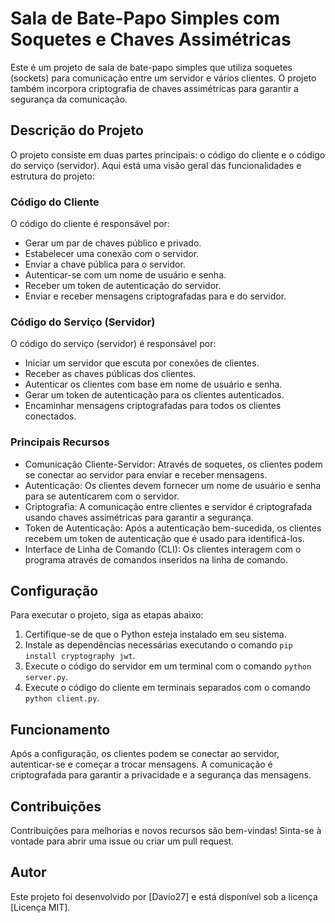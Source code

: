 # Sala de Bate-Papo Simples com Soquetes e Chaves Assimétricas

Este é um projeto de sala de bate-papo simples que utiliza soquetes (sockets) para comunicação entre um servidor e vários clientes. O projeto também incorpora criptografia de chaves assimétricas para garantir a segurança da comunicação.

## Descrição do Projeto

O projeto consiste em duas partes principais: o código do cliente e o código do serviço (servidor). Aqui está uma visão geral das funcionalidades e estrutura do projeto:

### Código do Cliente

O código do cliente é responsável por:

- Gerar um par de chaves público e privado.
- Estabelecer uma conexão com o servidor.
- Enviar a chave pública para o servidor.
- Autenticar-se com um nome de usuário e senha.
- Receber um token de autenticação do servidor.
- Enviar e receber mensagens criptografadas para e do servidor.

### Código do Serviço (Servidor)

O código do serviço (servidor) é responsável por:

- Iniciar um servidor que escuta por conexões de clientes.
- Receber as chaves públicas dos clientes.
- Autenticar os clientes com base em nome de usuário e senha.
- Gerar um token de autenticação para os clientes autenticados.
- Encaminhar mensagens criptografadas para todos os clientes conectados.

### Principais Recursos

- Comunicação Cliente-Servidor: Através de soquetes, os clientes podem se conectar ao servidor para enviar e receber mensagens.
- Autenticação: Os clientes devem fornecer um nome de usuário e senha para se autenticarem com o servidor.
- Criptografia: A comunicação entre clientes e servidor é criptografada usando chaves assimétricas para garantir a segurança.
- Token de Autenticação: Após a autenticação bem-sucedida, os clientes recebem um token de autenticação que é usado para identificá-los.
- Interface de Linha de Comando (CLI): Os clientes interagem com o programa através de comandos inseridos na linha de comando.

## Configuração

Para executar o projeto, siga as etapas abaixo:

1. Certifique-se de que o Python esteja instalado em seu sistema.
2. Instale as dependências necessárias executando o comando `pip install cryptography jwt`.
3. Execute o código do servidor em um terminal com o comando `python server.py`.
4. Execute o código do cliente em terminais separados com o comando `python client.py`.

## Funcionamento

Após a configuração, os clientes podem se conectar ao servidor, autenticar-se e começar a trocar mensagens. A comunicação é criptografada para garantir a privacidade e a segurança das mensagens.

## Contribuições

Contribuições para melhorias e novos recursos são bem-vindas! Sinta-se à vontade para abrir uma issue ou criar um pull request.

## Autor

Este projeto foi desenvolvido por [Davio27] e está disponível sob a licença [Licença MIT].
